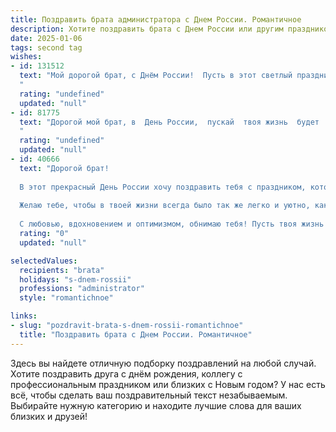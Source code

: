 ```yaml
---
title: Поздравить брата администратора с Днем России. Романтичное
description: Хотите поздравить брата с Днем России или другим праздником? Наш ИИ создаст незабываемое поздравление, а вы обязательно выделитесь среди других.  
date: 2025-01-06
tags: second tag
wishes:
- id: 131512
  text: "Мой дорогой брат, с Днём России!  Пусть в этот светлый праздник, как и в твоём сердце, царит любовь к нашей Родине,  а твои администраторские таланты всегда приносят счастье и процветание.  Пусть  твоя жизнь будет столь же прекрасна и гармонична, как  бескрайние просторы нашей страны,  и пусть  любовь и удача всегда идут рядом с тобой,  словно  верные спутники по жизни.
  "
  rating: "undefined"
  updated: "null"
- id: 81775
  text: "Дорогой мой брат, в  День России,  пускай  твоя жизнь  будет  яркой  и  прекрасной,  как  разноцветье  нашего  флага,  а  твоя  карьера  администратора  -  успешной  и  блестящей,  как  звезды  на  ночном  небе!  С праздником!  💖🇷🇺
  "
  rating: "undefined"
  updated: "null"
- id: 40666
  text: "Дорогой брат!
  
  В этот прекрасный День России хочу поздравить тебя с праздником, который объединяет нас всех. Как администратор, ты обладаешь уникальным даром — создавать гармонию и порядок, что так ценно в нашем мире.
  
  Желаю тебе, чтобы в твоей жизни всегда было так же легко и уютно, как в хорошо организованном пространстве. Пусть каждый новый день приносит только радость, вдохновение и успехи, словно яркие моменты нашей страны.
  
  С любовью, вдохновением и оптимизмом, обнимаю тебя! Пусть твоя жизнь будет полна ярких эмоций и нежных мгновений. С Днем России!"
  rating: "0"
  updated: "null"

selectedValues:
  recipients: "brata"
  holidays: "s-dnem-rossii"
  professions: "administrator"
  style: "romantichnoe"

links:
- slug: "pozdravit-brata-s-dnem-rossii-romantichnoe"
  title: "Поздравить брата с Днем России. Романтичное"
---
```


Здесь вы найдете отличную подборку поздравлений на любой случай. 
Хотите поздравить друга с днём рождения, коллегу с профессиональным праздником или близких с Новым годом? У нас есть всё, чтобы сделать ваш поздравительный текст незабываемым. Выбирайте нужную категорию и находите лучшие слова для ваших близких и друзей!
